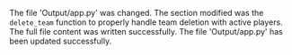 The file 'Output/app.py' was changed. The section modified was the `delete_team` function to properly handle team deletion with active players. The full file content was written successfully. The file 'Output/app.py' has been updated successfully.